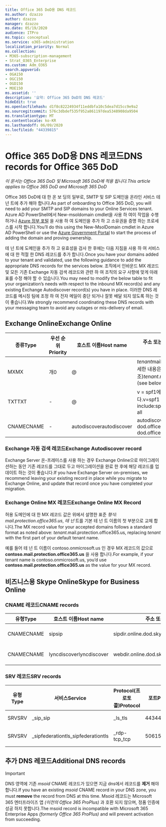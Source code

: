 ```yaml
---
title: Office 365 DoD용 DNS 레코드
ms.author: dzazzo
author: dzazzo
manager: dzazzo
ms.date: 05/19/2020
audience: ITPro
ms.topic: conceptual
ms.service: o365-administration
localization_priority: Normal
ms.collection:
- M365-subscription-management
- Strat_O365_Enterprise
ms.custom: Adm_O365
search.appverid:
- OGA150
- OGC150
- OGD150
- MOE150
ms.assetid: ''
description: '요약: Office 365 DoD의 DNS 레코드'
hideEdit: true
ms.openlocfilehash: d1f8c82224934f11eddbfa10c5dea7d15cc9e9a2
ms.sourcegitcommit: 576c3dbdef535f952a861197dea5348908da9504
ms.translationtype: MT
ms.contentlocale: ko-KR
ms.lasthandoff: 06/09/2020
ms.locfileid: "44339815"
---
```

# <a name="dns-records-for-office-365-dod"></a><span data-ttu-id="9db86-103">Office 365 DoD용 DNS 레코드</span><span class="sxs-lookup"><span data-stu-id="9db86-103">DNS records for Office 365 DoD</span></span>

<span data-ttu-id="9db86-104">*이 문서는 Office 365 DoD 및 Microsoft 365 DoD에 적용 됩니다.*</span><span class="sxs-lookup"><span data-stu-id="9db86-104">*This article applies to Office 365 DoD and Microsoft 365 DoD*</span></span>

<span data-ttu-id="9db86-105">Office 365 DoD에 대 한 온 보 딩의 일부로, SMTP 및 SIP 도메인을 온라인 서비스 테 넌 트에 추가 해야 합니다.</span><span class="sxs-lookup"><span data-stu-id="9db86-105">As part of onboarding to Office 365 DoD, you will need to add your SMTP and SIP domains to your Online Services tenant.</span></span>  <span data-ttu-id="9db86-106">Azure AD PowerShell에서 New-msoldomain cmdlet을 사용 하 여이 작업을 수행 하거나 [Azure 정부 포털](https://portal.azure.us) 을 사용 하 여 도메인을 추가 하 고 소유권을 증명 하는 프로세스를 시작 합니다.</span><span class="sxs-lookup"><span data-stu-id="9db86-106">You’ll do this using the New-MsolDomain cmdlet in Azure AD PowerShell or use the [Azure Government Portal](https://portal.azure.us) to start the process of adding the domain and proving ownership.</span></span>

<span data-ttu-id="9db86-107">테 넌 트에 도메인을 추가 하 고 유효성을 검사 한 후에는 다음 지침을 사용 하 여 서비스에 대 한 적절 한 DNS 레코드를 추가 합니다.</span><span class="sxs-lookup"><span data-stu-id="9db86-107">Once you have your domains added to your tenant and validated, use the following guidance to add the appropriate DNS records for the services below.</span></span>  <span data-ttu-id="9db86-108">조직에서 인바운드 MX 레코드 및 모든 기존 Exchange 자동 검색 레코드와 관련 하 여 조직의 요구 사항에 맞게 아래 표를 수정 해야 할 수 있습니다.</span><span class="sxs-lookup"><span data-stu-id="9db86-108">You may need to modify the below table to fit your organization’s needs with respect to the inbound MX record(s) and any existing Exchange Autodiscover record(s) you have in place.</span></span>  <span data-ttu-id="9db86-109">이러한 DNS 레코드를 메시징 팀에 조정 하 여 전자 메일이 중단 되거나 잘못 배달 되지 않도록 하는 것이 좋습니다.</span><span class="sxs-lookup"><span data-stu-id="9db86-109">We strongly recommend coordinating these DNS records with your messaging team to avoid any outages or mis-delivery of email.</span></span>

## <a name="exchange-online"></a><span data-ttu-id="9db86-110">Exchange Online</span><span class="sxs-lookup"><span data-stu-id="9db86-110">Exchange Online</span></span>

| <span data-ttu-id="9db86-111">종류</span><span class="sxs-lookup"><span data-stu-id="9db86-111">Type</span></span> | <span data-ttu-id="9db86-112">우선 순위</span><span class="sxs-lookup"><span data-stu-id="9db86-112">Priority</span></span> | <span data-ttu-id="9db86-113">호스트 이름</span><span class="sxs-lookup"><span data-stu-id="9db86-113">Host name</span></span> | <span data-ttu-id="9db86-114">주소 또는 값을 가리킵니다.</span><span class="sxs-lookup"><span data-stu-id="9db86-114">Points to address or value</span></span> | <span data-ttu-id="9db86-115">TTL</span><span class="sxs-lookup"><span data-stu-id="9db86-115">TTL</span></span> |
| --- | --- | --- | --- | --- |
| <span data-ttu-id="9db86-116">MX</span><span class="sxs-lookup"><span data-stu-id="9db86-116">MX</span></span> | <span data-ttu-id="9db86-117">개</span><span class="sxs-lookup"><span data-stu-id="9db86-117">0</span></span> | @ | <span data-ttu-id="9db86-118">*tenant*mail.protection.office365.us (자세한 내용은 아래 참조)</span><span class="sxs-lookup"><span data-stu-id="9db86-118">*tenant*.mail.protection.office365.us (see below for additional details)</span></span> | <span data-ttu-id="9db86-119">1 Hour</span><span class="sxs-lookup"><span data-stu-id="9db86-119">1 Hour</span></span> |
| <span data-ttu-id="9db86-120">TXT</span><span class="sxs-lookup"><span data-stu-id="9db86-120">TXT</span></span> | - | @ | <span data-ttu-id="9db86-121">v = spf1에는 office365-all을 포함 합니다.</span><span class="sxs-lookup"><span data-stu-id="9db86-121">v=spf1 include:spf.protection.office365.us -all</span></span> | <span data-ttu-id="9db86-122">1 Hour</span><span class="sxs-lookup"><span data-stu-id="9db86-122">1 Hour</span></span> |
| <span data-ttu-id="9db86-123">CNAME</span><span class="sxs-lookup"><span data-stu-id="9db86-123">CNAME</span></span> | - | <span data-ttu-id="9db86-124">autodiscover</span><span class="sxs-lookup"><span data-stu-id="9db86-124">autodiscover</span></span> | <span data-ttu-id="9db86-125">autodiscover-dod.office365.us</span><span class="sxs-lookup"><span data-stu-id="9db86-125">autodiscover-dod.office365.us</span></span> | <span data-ttu-id="9db86-126">1 Hour</span><span class="sxs-lookup"><span data-stu-id="9db86-126">1 Hour</span></span> |

### <a name="exchange-autodiscover-record"></a><span data-ttu-id="9db86-127">Exchange 자동 검색 레코드</span><span class="sxs-lookup"><span data-stu-id="9db86-127">Exchange Autodiscover record</span></span>

<span data-ttu-id="9db86-128">Exchange Server 온-프레미스를 사용 하는 경우 Exchange Online으로 마이그레이션하는 동안 기존 레코드를 그대로 두고 마이그레이션을 완료 한 후에 해당 레코드를 업데이트 하는 것이 좋습니다.</span><span class="sxs-lookup"><span data-stu-id="9db86-128">If you have Exchange Server on-premises, we recommend leaving your existing record in place while you migrate to Exchange Online, and update that record once you have completed your migration.</span></span>

### <a name="exchange-online-mx-record"></a><span data-ttu-id="9db86-129">Exchange Online MX 레코드</span><span class="sxs-lookup"><span data-stu-id="9db86-129">Exchange Online MX Record</span></span>

<span data-ttu-id="9db86-130">허용 도메인에 대 한 MX 레코드 값은 위에서 설명한 표준 *형식: mail.protection.office365.us*, *테 넌* 트를 기본 테 넌 트 이름의 첫 부분으로 교체 합니다.</span><span class="sxs-lookup"><span data-stu-id="9db86-130">The MX record value for your accepted domains follows a standard format as noted above: *tenant*.mail.protection.office365.us, replacing *tenant* with the first part of your default tenant name.</span></span>

<span data-ttu-id="9db86-131">예를 들어 테 넌 트 이름이 contoso.onmicrosoft.us 인 경우 MX 레코드의 값으로 **contoso.mail.protection.office365.us** 을 사용 합니다.</span><span class="sxs-lookup"><span data-stu-id="9db86-131">For example, if your tenant name is contoso.onmicrosoft.us, you’d use **contoso.mail.protection.office365.us** as the value for your MX record.</span></span>

## <a name="skype-for-business-online"></a><span data-ttu-id="9db86-132">비즈니스용 Skype Online</span><span class="sxs-lookup"><span data-stu-id="9db86-132">Skype for Business Online</span></span>

### <a name="cname-records"></a><span data-ttu-id="9db86-133">CNAME 레코드</span><span class="sxs-lookup"><span data-stu-id="9db86-133">CNAME records</span></span>

| <span data-ttu-id="9db86-134">유형</span><span class="sxs-lookup"><span data-stu-id="9db86-134">Type</span></span> | <span data-ttu-id="9db86-135">호스트 이름</span><span class="sxs-lookup"><span data-stu-id="9db86-135">Host name</span></span> | <span data-ttu-id="9db86-136">주소 또는 값을 가리킵니다.</span><span class="sxs-lookup"><span data-stu-id="9db86-136">Points to address or value</span></span> | <span data-ttu-id="9db86-137">TTL</span><span class="sxs-lookup"><span data-stu-id="9db86-137">TTL</span></span> |
| --- | --- | --- | --- |
| <span data-ttu-id="9db86-138">CNAME</span><span class="sxs-lookup"><span data-stu-id="9db86-138">CNAME</span></span> | <span data-ttu-id="9db86-139">sip</span><span class="sxs-lookup"><span data-stu-id="9db86-139">sip</span></span> | <span data-ttu-id="9db86-140">sipdir.online.dod.skypeforbusiness.us</span><span class="sxs-lookup"><span data-stu-id="9db86-140">sipdir.online.dod.skypeforbusiness.us</span></span> | <span data-ttu-id="9db86-141">1 Hour</span><span class="sxs-lookup"><span data-stu-id="9db86-141">1 Hour</span></span> |
| <span data-ttu-id="9db86-142">CNAME</span><span class="sxs-lookup"><span data-stu-id="9db86-142">CNAME</span></span> | <span data-ttu-id="9db86-143">lyncdiscover</span><span class="sxs-lookup"><span data-stu-id="9db86-143">lyncdiscover</span></span> | <span data-ttu-id="9db86-144">webdir.online.dod.skypeforbusiness.us</span><span class="sxs-lookup"><span data-stu-id="9db86-144">webdir.online.dod.skypeforbusiness.us</span></span> | <span data-ttu-id="9db86-145">1 Hour</span><span class="sxs-lookup"><span data-stu-id="9db86-145">1 Hour</span></span> | 

### <a name="srv-records"></a><span data-ttu-id="9db86-146">SRV 레코드</span><span class="sxs-lookup"><span data-stu-id="9db86-146">SRV records</span></span>

| <span data-ttu-id="9db86-147">유형</span><span class="sxs-lookup"><span data-stu-id="9db86-147">Type</span></span> | <span data-ttu-id="9db86-148">서비스</span><span class="sxs-lookup"><span data-stu-id="9db86-148">Service</span></span> | <span data-ttu-id="9db86-149">Protocol(프로토콜)</span><span class="sxs-lookup"><span data-stu-id="9db86-149">Protocol</span></span> | <span data-ttu-id="9db86-150">포트</span><span class="sxs-lookup"><span data-stu-id="9db86-150">Port</span></span> | <span data-ttu-id="9db86-151">가중치</span><span class="sxs-lookup"><span data-stu-id="9db86-151">Weight</span></span> | <span data-ttu-id="9db86-152">우선 순위</span><span class="sxs-lookup"><span data-stu-id="9db86-152">Priority</span></span> | <span data-ttu-id="9db86-153">이름</span><span class="sxs-lookup"><span data-stu-id="9db86-153">Name</span></span> | <span data-ttu-id="9db86-154">Target(대상)</span><span class="sxs-lookup"><span data-stu-id="9db86-154">Target</span></span> | <span data-ttu-id="9db86-155">TTL</span><span class="sxs-lookup"><span data-stu-id="9db86-155">TTL</span></span> |
| --- | --- | --- | --- | --- | --- | --- | --- | --- |
| <span data-ttu-id="9db86-156">SRV</span><span class="sxs-lookup"><span data-stu-id="9db86-156">SRV</span></span> | <span data-ttu-id="9db86-157">\_sip</span><span class="sxs-lookup"><span data-stu-id="9db86-157">\_sip</span></span> | <span data-ttu-id="9db86-158">\_ls</span><span class="sxs-lookup"><span data-stu-id="9db86-158">\_tls</span></span> | <span data-ttu-id="9db86-159">443</span><span class="sxs-lookup"><span data-stu-id="9db86-159">443</span></span> | <span data-ttu-id="9db86-160">1 </span><span class="sxs-lookup"><span data-stu-id="9db86-160">1</span></span> | <span data-ttu-id="9db86-161">100</span><span class="sxs-lookup"><span data-stu-id="9db86-161">100</span></span> | @ | <span data-ttu-id="9db86-162">sipdir.online.dod.skypeforbusiness.us</span><span class="sxs-lookup"><span data-stu-id="9db86-162">sipdir.online.dod.skypeforbusiness.us</span></span> | <span data-ttu-id="9db86-163">1시간</span><span class="sxs-lookup"><span data-stu-id="9db86-163">1 Hour</span></span> |
| <span data-ttu-id="9db86-164">SRV</span><span class="sxs-lookup"><span data-stu-id="9db86-164">SRV</span></span> | <span data-ttu-id="9db86-165">\_sipfederationtls</span><span class="sxs-lookup"><span data-stu-id="9db86-165">\_sipfederationtls</span></span> | <span data-ttu-id="9db86-166">\_rdp-tcp</span><span class="sxs-lookup"><span data-stu-id="9db86-166">\_tcp</span></span> | <span data-ttu-id="9db86-167">5061</span><span class="sxs-lookup"><span data-stu-id="9db86-167">5061</span></span> | <span data-ttu-id="9db86-168">1 </span><span class="sxs-lookup"><span data-stu-id="9db86-168">1</span></span> | <span data-ttu-id="9db86-169">100</span><span class="sxs-lookup"><span data-stu-id="9db86-169">100</span></span> | @ | <span data-ttu-id="9db86-170">sipfed.online.dod.skypeforbusiness.us</span><span class="sxs-lookup"><span data-stu-id="9db86-170">sipfed.online.dod.skypeforbusiness.us</span></span> | <span data-ttu-id="9db86-171">1 Hour</span><span class="sxs-lookup"><span data-stu-id="9db86-171">1 Hour</span></span> |

## <a name="additional-dns-records"></a><span data-ttu-id="9db86-172">추가 DNS 레코드</span><span class="sxs-lookup"><span data-stu-id="9db86-172">Additional DNS records</span></span>

> [!IMPORTANT]
> <span data-ttu-id="9db86-173">DNS 영역에 기존 *msoid* CNAME 레코드가 있으면 지금 dns에서 레코드를 **제거** 해야 합니다.</span><span class="sxs-lookup"><span data-stu-id="9db86-173">If you have an existing *msoid* CNAME record in your DNS zone, you must **remove** the record from DNS at this time.</span></span>  <span data-ttu-id="9db86-174">Msoid 레코드는 Microsoft 365 엔터프라이즈 앱 *(이전의 Office 365 ProPlus)* 과 호환 되지 않으며, 정품 인증에 성공 하지 못합니다.</span><span class="sxs-lookup"><span data-stu-id="9db86-174">The msoid record is incompatible with Microsoft 365 Enterprise Apps *(formerly Office 365 ProPlus)* and will prevent activation from succeeding.</span></span>
